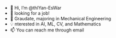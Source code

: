 - 👋 Hi, I’m @thIYan-EsWar
- 👀 looking for a job!
- 🌱 Graudate, majoring in Mechanical Engineering
- 💡 nterested in AI, ML, CV, and Mathematics
- 📫 You can reach me through email 

<!---
thIYan-EsWar/thIYan-EsWar is a ✨ special ✨ repository because its `README.md` (this file) appears on your GitHub profile.
You can click the Preview link to take a look at your changes.
--->
